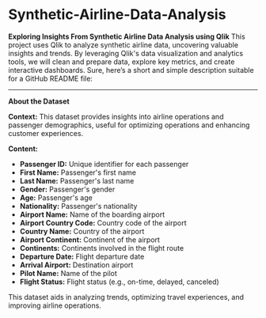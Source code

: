 # Synthetic-Airline-Data-Analysis
**Exploring Insights From Synthetic Airline Data Analysis using Qlik** This project uses Qlik to analyze synthetic airline data, uncovering valuable insights and trends. By leveraging Qlik's data visualization and analytics tools, we will clean and prepare data, explore key metrics, and create interactive dashboards.
Sure, here’s a short and simple description suitable for a GitHub README file:

---

**About the Dataset**

**Context:**
This dataset provides insights into airline operations and passenger demographics, useful for optimizing operations and enhancing customer experiences.

**Content:**
- **Passenger ID:** Unique identifier for each passenger
- **First Name:** Passenger's first name
- **Last Name:** Passenger's last name
- **Gender:** Passenger's gender
- **Age:** Passenger's age
- **Nationality:** Passenger's nationality
- **Airport Name:** Name of the boarding airport
- **Airport Country Code:** Country code of the airport
- **Country Name:** Country of the airport
- **Airport Continent:** Continent of the airport
- **Continents:** Continents involved in the flight route
- **Departure Date:** Flight departure date
- **Arrival Airport:** Destination airport
- **Pilot Name:** Name of the pilot
- **Flight Status:** Flight status (e.g., on-time, delayed, canceled)

This dataset aids in analyzing trends, optimizing travel experiences, and improving airline operations.
